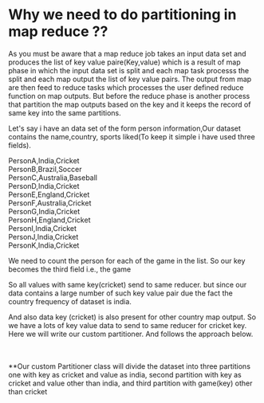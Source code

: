 # Why we need to do partitioning in map reduce ??
As you must be aware that a map reduce job takes an input data set and produces the list of key value paire(Key,value) which is a result of map phase in which the input data set is split and each map task processs the split and each map output the list of key value pairs.
The output from map are then feed to reduce tasks which processes the user defined reduce function on map outputs. But before the reduce phase is another process that partition the map outputs based on the key and it keeps the record of same key into the same partitions.

Let's say i have an data set of the form person information,Our dataset contains the name,country, sports liked(To keep it simple i have used three fields).

PersonA,India,Cricket </br>
PersonB,Brazil,Soccer</br>
PersonC,Australia,Baseball</br>
PersonD,India,Cricket</br>
PersonE,England,Cricket</br>
PersonF,Australia,Cricket</br>
PersonG,India,Cricket</br>
PersonH,England,Cricket</br>
PersonI,India,Cricket</br>
PersonJ,India,Cricket</br>
PersonK,India,Cricket</br>

We need to count the person for each of the game in the list. 
So our key becomes the third field i.e., the game</br>

So all values with same key(cricket) send to same reducer. but since our data contains a large number of such key value pair due the fact the country frequency of dataset is india.</br>

And also data key (cricket) is also present for other country map output. So we have a lots of key value data to send to same reducer for cricket key. Here we will write our custom partitioner. And follows the approach below.</br></br></br>


**Our custom Partitioner class will divide the dataset into three partitions one with key as cricket and value as india, second partition with key as cricket and value other than india, and third partition with game(key) other than cricket 
